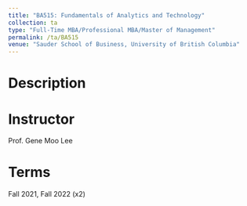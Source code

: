 ```yaml
---
title: "BA515: Fundamentals of Analytics and Technology"
collection: ta
type: "Full-Time MBA/Professional MBA/Master of Management"
permalink: /ta/BA515
venue: "Sauder School of Business, University of British Columbia"
---
```


Description
======



Instructor
======
Prof. Gene Moo Lee

Terms
======
Fall 2021, Fall 2022 (x2)
